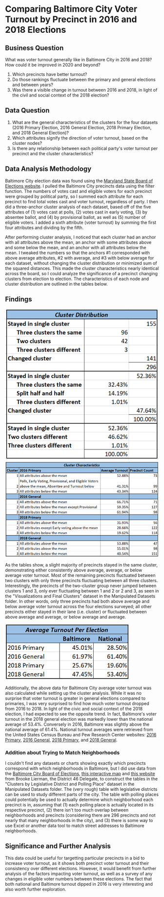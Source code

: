 # Comparing Baltimore City Voter Turnout by Precinct in 2016 and 2018 Elections

## Business Question
What was voter turnout generally like in Baltimore City in 2016 and 2018? How could it be improved in 2020 and beyond?
1. Which precincts have better turnout? 
2. Do those rankings fluctuate between the primary and general elections and between years? 
3. Was there a visible change in turnout between 2016 and 2018, in light of the civil and social context of the 2018 election?

## Data Question
1. What are the general characteristics of the clusters for the four datasets (2016 Primary Election, 2016 General Election, 2018 Primary Election, and 2018 General Election)?
2. Which attributes signify the direction of voter turnout, based on the cluster nodes?
3. Is there any relationship between each political party's voter turnout per precinct and the cluster characteristics?

## Data Analysis Methodology
Baltimore City election data was found using the [Maryland State Board of Elections website](https://elections.maryland.gov/elections/2016/index.html "State Board of Elections").
I pulled the Baltimore City precincts data using the filter function. The numbers of votes cast and eligible voters for each precinct were grouped by political party, so I summed each attribute for each precinct to find total votes cast and voter turnout, regardless of party. I then did a three-anchor cluster analysis of each dataset, based off of the five attributes of (1) votes cast at polls, (2) votes cast in early voting, (3) by absentee ballot, and (4) by provisional ballot, as well as (5) number of eligible voters. I added a sixth attribute (voter turnout) by summing the first four attributes and dividing by the fifth.

After performing cluster analysis, I noticed that each cluster had an anchor with all attributes above the mean, an anchor with some attributes above and some below the mean, and an anchor with all attributes below the mean. I tweaked the numbers so that the anchors #1 corresponded with above average attributes, #2 with average, and #3 with below average for each dataset, without changing the cluster distribution or minimized sum of the squared distances. This made the cluster characteristics nearly identical across the board, so I could analyze the significance of a precinct changing clusters from election to election. The characteristics of each node and cluster distribution are outlined in the tables below.

## Findings
![](Visualizations/Cluster_Distribution.PNG)
![](Visualizations/Cluster_Characteristics3.PNG)

As the tables show, a slight majority of precincts stayed in the same cluster, demonstrating either consistently above average, average, or below average voter turnout. Most of the remaining precincts fluctuated between two clusters with only three precincts fluctuating between all three clusters. Interestingly, the precincts of the two-cluster group never jumped between clusters 1 and 3, only ever fluctuating between 1 and 2 or 2 and 3, as seen in the "Visualizations and Final Clusters" dataset in the Manipulated Datasets folder. In other words, only three precincts had both above average and below average voter turnout across the four elections surveyed; all other precincts either stayed in their lane (i.e. cluster) or fluctuated between above average and average, or below average and average.

![](Visualizations/Average_Turnout.PNG)

Additionally, the above data for Baltimore City average voter turnout was also calculated while setting up the cluster analysis. While it was no surprise that voter turnout is greater in general elections compared to primaries, I was very surprised to find how much voter turnout dropped from 2016 to 2018. In light of the civic and social context of the 2018 election, I had expected to see the opposite trend. In fact, Baltimore's voter turnout in the 2018 general election was markedly lower than the national average of 53.4%. Conversely in 2016, Baltimore was slightly above the national average of 61.4%. National turnout averages were retrieved from the United States Census Bureau and Pew Research Center websites: [2016 Primary](https://www.pewresearch.org/fact-tank/2016/06/10/turnout-was-high-in-the-2016-primary-season-but-just-short-of-2008-record/ft_16-06-08_primaryturnout/), [2016 General](https://www.census.gov/newsroom/blogs/random-samplings/2017/05/voting_in_america.html), [2018 Primary](https://www.pewresearch.org/fact-tank/2018/10/03/turnout-in-this-years-u-s-house-primaries-rose-sharply-especially-on-the-democratic-side/), and [2018 General](https://www.census.gov/library/stories/2019/04/behind-2018-united-states-midterm-election-turnout.html).

### Addition about Trying to Match Neighborhoods
I couldn't find any datasets or charts showing exactly which precincts correspond with which neighborhoods in Baltimore, but I did use data from the [Baltimore City Board of Elections](https://boe.baltimorecity.gov/boe-polling-locations), [this interactive map](http://mdpgis.mdp.state.md.us/Legis_District/index.html) and [this website](http://www.brookelierman.com/district-46/) from Brooke Lierman, the District 46 Delegate, to construct the tables in the "Clusters by Legislative District and Polling Place" dataset in the Manipulated Datasets folder. The (very rough) table with legislative districts can be used to study different parts of the city. The table with polling places could potentially be used to actually determine which neighborhood each precinct is in, assuming that (1) each polling place is actually located in its respective precinct, (2) there isn't too much overlap between neighborhoods and precincts (considering there are 296 precincts and not nearly that many neighborhoods in the city), and (3) there is some way to use Excel or another data tool to match street addresses to Baltimore neighborhoods.

## Significance and Further Analysis
This data could be useful for targetting particular precincts in a bid to increase voter turnout, as it shows both precinct voter turnout and their consistency over different elections. However, it would benefit from further analysis of the factors impacting voter turnout, as well as a survey of any changes in eligible voter numbers between these elections. The fact that both national and Baltimore turnout dipped in 2016 is very interesting and also worth further exploration.
